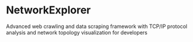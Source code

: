# NetworkExplorer
Advanced web crawling and data scraping framework with TCP/IP protocol analysis and network topology visualization for developers
